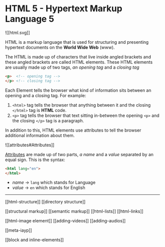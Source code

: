 # HTML 5 - Hypertext Markup Language 5

![[html.svg]]

HTML is a markup language that is used for structuring and presenting hypertext documents on the **World Wide Web** (www). 

The HTML is made up of characters that live inside angled brackets and these angled brackets are called HTML elements. These HTML elements are usually made up of two tags, *an opening tag* and a *closing tag*

```html
<p>  <!-- opening tag -->
</p> <!-- closing tag -->
```

Each Element tells the browser what kind of information sits between an opening and a closing tag. For example:

1. `<html>` tag tells the browser that anything between it and the closing `</html>` tag is **HTML** code.
2. `<p>` tag tells the browser that text sitting in-between the opening `<p>` and the closing `</p>` tag is a paragraph.

In addition to this, HTML elements use attributes to tell the browser additional information about them.

![[attributes#Attributes]]

[Attributes](attributes.md) are made up of two parts, *a name* and a *value* separated by an equal sign. This is the syntax:

```html
<html lang="en"> 
</html>
```

- *name* → `lang` which stands for Language
- *value* → `en` which stands for English

---

[[html-structure]]
[[directory structure]]

[[structural markup]]
[[semantic markup]]
[[html-lists]]
[[html-links]]

[[html-image element]]
[[adding-videos]]
[[adding-audios]]

[[meta-iayp]]

[[block and inline-elements]]
